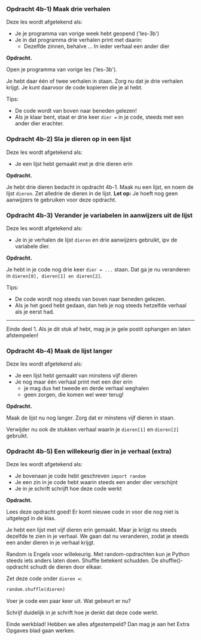### Opdracht 4b-1) Maak drie verhalen 

Deze les wordt afgetekend als:

- Je je programma van vorige week hebt geopend ('les-3b')
- Je in dat programma drie verhalen print met daarin:
  - Dezelfde zinnen, behalve ... In ieder verhaal een ander dier

**Opdracht.** 

Open je programma van vorige les ('les-3b'). 

Je hebt daar één of twee verhalen in staan. Zorg nu dat je drie verhalen krijgt.
 Je kunt daarvoor de code kopieren die je al hebt.

Tips: 

* De code wordt van boven naar beneden gelezen!
* Als je klaar bent, staat er drie keer `dier =` in je code, steeds met een ander dier erachter.

### Opdracht 4b-2) Sla je dieren op in een lijst

Deze les wordt afgetekend als:

- Je een lijst hebt gemaakt met je drie dieren erin

**Opdracht.** 

Je hebt drie dieren bedacht in opdracht 4b-1. Maak nu een lijst, en noem de lijst `dieren`. 
Zet alledrie de dieren in de lijst. **Let op:** Je hoeft nog geen aanwijzers te gebruiken voor deze opdracht.

### Opdracht 4b-3) Verander je variabelen in aanwijzers uit de lijst

Deze les wordt afgetekend als:

- Je in je verhalen de lijst `dieren` en drie aanwijzers gebruikt, ipv de variabele dier.

**Opdracht.** 

Je hebt in je code nog drie keer `dier = ...` staan. Dat ga je nu veranderen in `dieren[0], dieren[1] en dieren[2]`. 

Tips: 

* De code wordt nog steeds van boven naar beneden gelezen.
* Als je het goed hebt gedaan, dan heb je nog steeds hetzelfde verhaal als je eerst had.

---

Einde deel 1. Als je dit stuk af hebt, mag je je gele postit ophangen en laten afstempelen!

 <div style="page-break-after: always;"></div>

### Opdracht 4b-4) Maak de lijst langer 

Deze les wordt afgetekend als:

- Je een lijst hebt gemaakt van minstens vijf dieren
- Je nog maar één verhaal print met een dier erin 
  - je mag dus het tweede en derde verhaal weghalen
  - geen zorgen, die komen wel weer terug!

**Opdracht.** 

Maak de lijst nu nog langer. Zorg dat er minstens vijf dieren in staan. 

Verwijder nu ook de stukken verhaal waarin je `dieren[1]` en `dieren[2]` gebruikt.



### Opdracht 4b-5) Een willekeurig dier in je verhaal (extra)

Deze les wordt afgetekend als:

- Je bovenaan je code hebt geschreven `import random`
- Je een zin in je code hebt waarin steeds een ander dier verschijnt
- Je in je schrift schrijft hoe deze code werkt

**Opdracht.** 

Lees deze opdracht goed! Er komt nieuwe code in voor die nog niet is uitgelegd in de klas.

Je hebt een lijst met vijf dieren erin gemaakt. Maar je krijgt nu steeds dezelfde te zien in je verhaal.
 We gaan dat nu veranderen, zodat je steeds een ander dieren in je verhaal krijgt.

Random is Engels voor willekeurig. Met random-opdrachten kun je Python steeds iets anders laten doen. Shuffle betekent schudden. De shuffle()-opdracht schudt de dieren door elkaar.

Zet deze code onder `dieren =`:

```python
random.shuffle(dieren)
```

Voer je code een paar keer uit. Wat gebeurt er nu?

Schrijf duidelijk in je schrift hoe je denkt dat deze code werkt.

Einde werkblad! Hebben we alles afgestempeld? Dan mag je aan het Extra Opgaves blad gaan werken.